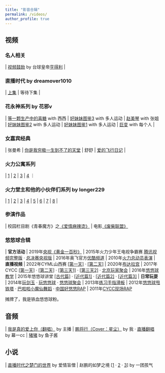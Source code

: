 ```yaml
---
title: "影音合辑"
permalink: /videos/
author_profile: true
---
```


## 视频

### 名人相关

| [视频鼓励](https://yuba.douyu.com/p/861676091656651521) by 台球皇帝[亨得利](https://baike.baidu.com/item/%E6%96%AF%E8%92%82%E8%8A%AC%C2%B7%E4%BA%A8%E5%BE%97%E5%88%A9) |

### 直播时代 by dreamover1010

| [上集](https://www.bilibili.com/video/BV1os411A79R) | 等待下集 |

### 花永神系列 by 花邪v

| [等一颗生产中的喜糖](https://yuba.douyu.com/p/448752261716460672) with 西西 | [好妹妹图鉴3](https://v.douyu.com/show/JmbBMkbnj4Q740XA) with 多人运动 | [赵美琴](https://www.bilibili.com/video/bv13w411d7CY) with 张姐 | 
 [好妹妹图鉴2](https://yuba.douyu.com/p/946137141610386419) with 多人运动 | [好妹妹图鉴1](https://yuba.douyu.com/p/198854931586759899) with 多人运动 | [巨变](https://www.bilibili.com/video/BV1Lt4y1D734) with 每个人 | 

### 女嘉宾经典

| 张曼希 | [你是我穷极一生到不了的天堂](https://yuba.douyu.com/p/392852661591064413) 
| 舒舒 | [爱的飞行日记](https://yuba.douyu.com/p/765192541611244940) |

### 火力公寓系列

| [1](https://www.bilibili.com/video/BV1nL4y157SS) | [2](https://www.bilibili.com/video/BV1NY411E7NL) | [3](https://www.bilibili.com/video/BV1w34y1i7h9) | [4](https://www.bilibili.com/video/BV1Zr4y1s7qG) ｜

### 火力堂主和他的小伙伴们系列 by longer229

| [1](https://www.bilibili.com/video/BV1bW411W7nX) | [2](https://www.bilibili.com/video/BV1bW411W7ni) | [3](https://www.bilibili.com/video/BV1CW411W7eR) | [4](https://www.bilibili.com/video/BV1CW411W7vu) | [5](https://www.bilibili.com/video/BV1CW411W7as) | [6](https://www.bilibili.com/video/BV1CW411W7Y5) | [7](https://www.bilibili.com/video/BV1CW411W7F9) | [8](https://www.bilibili.com/video/BV1kW411W7ah) |

### 参演作品

| 校园栏目剧《青春魔方》之[《爱情麻辣烫》](https://v.youku.com/v_show/id_XMTUyMTgzNDg4.html) | 电影[《废柴联盟》](https://www.iqiyi.com/v_19rr3kbmys.html)

### 悠悠球合辑 

| **官方活动** | 2019年[央视《黄金一百秒》](http://tv.cctv.com/2019/12/19/VIDE2wUNYhDLDzT73hqwSLGN191219.shtml) | 2015年火力少年王电视争霸赛 [腾讯视频完整版](https://v.qq.com/detail/w/wxe7z4egf3v24t9.html) · [总决赛央视版](http://tv.cctv.com/2015/06/18/VIDE1434623763859661.shtml) 
| 2016年奥飞官方[优酷频道](http://i.youku.com/i/UMTY0NjcyNTI3Mg==/videos?q=%E5%A0%82%E4%B8%BB) | 2010年[火力总动员表演](https://yuba.douyu.com/p/627815321546306635)
| **直播视频** | 2022年CYML山西赛 [[第一天]](https://v.douyu.com/show/4xq3WDQPJZbvLGNz) · [[第二天]](https://v.douyu.com/show/wLjGvLZ10nEMmO90) | 2020年[布达拉宫](https://yuba.douyu.com/p/107953551566399070) | 2017年CYCC [[第一天]](https://v.youku.com/v_show/id_XMjg5MTQ3NDAyMA==.html) · [[第二天]](https://v.youku.com/v_show/id_XMjg5NDEyMzU2NA==.html) · [[第三天1]](https://v.youku.com/v_show/id_XMjg5NTQ2MTI5Mg==.html) · [[第三天2]](https://v.youku.com/v_show/id_XMjg5NjMxNzcyNA==.html?) · [北京玩家聚会](https://v.youku.com/v_show/id_XMjUxODkyMjkyOA==.html) 
| 2016年[悠悠球教学](https://v.youku.com/v_show/id_XMTQ1NzM3NTM4NA==.html) | 2015年悠悠球讲堂 [[古代篇]](http://v.youku.com/v_show/id_XMTMxNDE4NTY1Ng==.html) · [[近代篇1]](http://v.youku.com/v_show/id_XMTMxNDE4OTY1Mg==.html) · [[近代篇2]](http://v.youku.com/v_show/id_XMTMxNDE4OTc5Ng==.html) · [[近代篇3]](http://v.youku.com/v_show/id_XMTMxNDE5MDI1Mg==.html) 
| **日常玩耍** | 2014年[玩剑玉](https://v.youku.com/v_show/id_XNzE0NzY5NTEy.html) · [玩悠悠球](https://v.youku.com/v_show/id_XODEzNjk3NzMy.html) · [悠悠球聚会](https://v.youku.com/v_show/id_XODI3NzQ1NDky.html) | 2013年[练习手指滑板](https://v.youku.com/v_show/id_XNTY3NDk4OTU2.html) 
| 2012年[悠悠球甩铁塔](https://v.youku.com/v_show/id_XNDAxODYzMDA4.html) · [巴啦啦小魔仙舞蹈](https://v.youku.com/v_show/id_XNDA3ODA5MjY4.html) · [中国好悠悠RAP](https://v.youku.com/v_show/id_XNDY3NTc0MTMy.html) | 2011年[CYCC现场RAP](https://v.youku.com/v_show/id_XNDAxNjgxMjAw.html)

摊牌了，我是铁血悠悠球粉。

## 音频

| [我是真的爱上你（翻唱）](https://music.163.com/#/song?id=1877540723) by 主播 | [鹏将行（Cover：星尘）](https://yuba.douyu.com/p/593050641622217731) by 我 · [直播翻唱](https://v.douyu.com/show/wLjGvLZPeexMmO90) by 幕一cc | [猪猪](https://music.163.com/#/song?id=1994572467) by 鱼子酱

## 小说

| [直播时代之楚门的世界](https://yuba.douyu.com/p/998187491625529337) by 爱情盲僧 | 赵鹏的如梦之境 [[1](https://yuba.douyu.com/p/685229751668307428) · [2](https://yuba.douyu.com/p/784839381668388886) · [3](https://yuba.douyu.com/p/783951061668477915)] by 一团孩气
